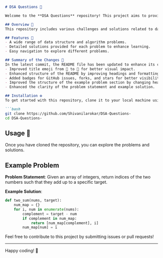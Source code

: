```markdown
# DSA Questions 🌌

Welcome to the **DSA Questions** repository! This project aims to provide a comprehensive collection of data structure and algorithm challenges to enhance your understanding and skills in this crucial area of computer science.

## Overview 🌠
This repository includes various challenges and solutions related to data structures and algorithms, making it a valuable resource for both beginners and experienced developers.

## Features 🚀
- A wide range of data structure and algorithm problems.
- Detailed solutions provided for each problem to enhance learning.
- Easy navigation to explore different problems.

## Summary of the Changes 📜
In the latest commit, the README file has been updated to enhance its clarity and visual appeal. The following changes were made:
- Improved title emoji from 🌈 to 🌌 for better visual impact.
- Enhanced structure of the README by improving headings and formatting.
- Added badges for GitHub issues, forks, and stars for better visibility.
- Improved the structure of the example problem section by changing headings and formatting.
- Enhanced the clarity of the problem statement and example solution.

## Installation ⚙️
To get started with this repository, clone it to your local machine using the following command:

```bash
git clone https://github.com/Shivanilarokar/DSA-Questions-
cd DSA-Questions-
```

## Usage 📖
Once you have cloned the repository, you can explore the problems and solutions.

## Example Problem
**Problem Statement**: Given an array of integers, return indices of the two numbers such that they add up to a specific target.

**Example Solution**:
```python
def two_sum(nums, target):
    num_map = {}
    for i, num in enumerate(nums):
        complement = target - num
        if complement in num_map:
            return [num_map[complement], i]
        num_map[num] = i
```

Feel free to contribute to this project by submitting issues or pull requests! 

---

Happy coding! 🎉
```